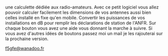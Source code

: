 une calculette dédiée aux radio-amateurs. Avec ce petit logiciel vous allez pouvoir calculer facilement les dimensions de vos antennes aussi bien celles installé en fixe qu'en mobile. Convertir les puissances de vos installations en dB pour remplir les déclarations de station de l'ANFR. Sur chaque bouton vous avez une aide vous donnant la marche à suivre. Si vous avez d'autres idées de boutons passez moi un mail je les rajouterai sur la prochaine version.

f5gfe@wanadoo.fr
